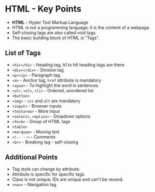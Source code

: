 # HTML - Key Points

- **HTML** - Hyper Text Markup Language
- HTML is not a programming language; it is the content of a webpage.
- Self-closing tags are also called void tags.
- The basic building block of HTML is "Tags".

## List of Tags

- `<h1></h1>` - Heading tag, h1 to h6 heading tags are there
- `<div></div>` - Division tag
- `<p></p>` - Paragraph tag
- `<a>` - Anchor tag, `href` attribute is mandatory
- `<span>` - To highlight the word in sentences
- `<ul>`, `<ol>`, `<li>` - Ordered, unordered list
- `<button>`
- `<img>` - `src` and `alt` are mandatory
- `<input>` - Browser inputs
- `<textarea>` - More input
- `<select>`, `<option>` - Dropdown options
- `<form>` - Group of HTML tags
- `<table>`
- `<marquee>` - Moving text
- `<!-- -->` - Comments
- `<br>` - Breaking tag - self-closing

## Additional Points

- Tag style can change by attribute.
- Attribute is specific for specific tags.
- Class is not unique; IDs are unique and can't be reused.
- `<nav>` - Navigation tag


  
